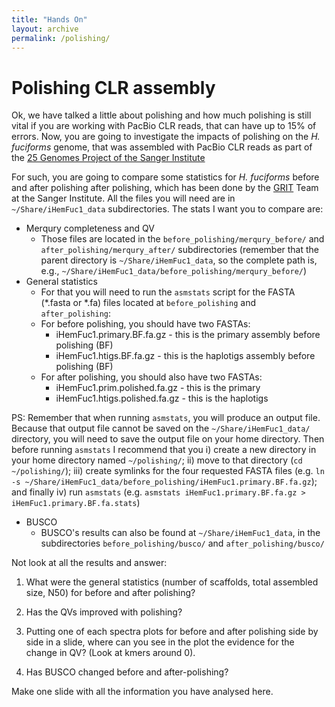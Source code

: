 ```yaml
---
title: "Hands On"
layout: archive
permalink: /polishing/
---  
```


# Polishing CLR assembly

Ok, we have talked a little about polishing and how much polishing is still vital if you are working with PacBio CLR reads, that can have up to 15% of errors. Now, you are going to investigate the impacts of polishing on the *H. fuciforms* genome, that was assembled with PacBio CLR reads as part of the [25 Genomes Project of the Sanger Institute](https://www.sanger.ac.uk/collaboration/25-genomes-for-25-years/)  

For such, you are going to compare some statistics for *H. fuciforms* before and after polishing after polishing, which has been done by the [GRIT](https://www.sanger.ac.uk/group/genome-reference-informatics-team/) Team at the Sanger Institute. All the files you will need are in `~/Share/iHemFuc1_data` subdirectories. The stats I want you to compare are: 

* Merqury completeness and QV    
    * Those files are located in the `before_polishing/merqury_before/` and `after_polishing/merqury_after/` subdirectories (remember that the parent directory is `~/Share/iHemFuc1_data`, so the complete path is, e.g., `~/Share/iHemFuc1_data/before_polishing/merqury_before/`)
* General statistics  
    * For that you will need to run the `asmstats` script for the FASTA (\*.fasta or \*.fa) files located at `before_polishing` and `after_polishing`: 
    * For before polishing, you should have two FASTAs:    
        * iHemFuc1.primary.BF.fa.gz - this is the primary assembly before polishing (BF)
        * iHemFuc1.htigs.BF.fa.gz - this is the haplotigs assembly before polishing (BF)
    * For after polishing, you should also have two FASTAs:    
        * iHemFuc1.prim.polished.fa.gz - this is the primary  
        * iHemFuc1.htigs.polished.fa.gz - this is the haplotigs 

PS: Remember that when running `asmstats`, you will produce an output file. Because that output file cannot be saved on the `~/Share/iHemFuc1_data/` directory, you will need to save the output file on your home directory. Then before running `asmstats` I recommend that you i) create a new directory in your home directory named `~/polishing/`; ii) move to that directory (`cd ~/polishing/`); iii) create symlinks for the four requested FASTA files (e.g. `ln -s ~/Share/iHemFuc1_data/before_polishing/iHemFuc1.primary.BF.fa.gz`); and finally iv) run `asmstats` (e.g. `asmstats iHemFuc1.primary.BF.fa.gz > iHemFuc1.primary.BF.fa.stats`)

* BUSCO  
    * BUSCO's results can also be found at `~/Share/iHemFuc1_data`, in the subdirectories `before_polishing/busco/` and `after_polishing/busco/` 

Not look at all the results and answer:

1. What were the general statistics (number of scaffolds, total assembled size, N50) for before and after polishing?

2. Has the QVs improved with polishing?

3. Putting one of each spectra plots for before and after polishing side by side in a slide, where can you see in the plot the evidence for the change in QV? (Look at kmers around 0).

4. Has BUSCO changed before and after-polishing?

Make one slide with all the information you have analysed here.


